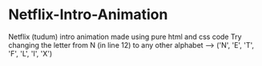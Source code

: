 # Netflix-Intro-Animation

Netflix (tudum) intro animation made using pure html and css code
Try changing the letter from N (in line 12) to any other alphabet --> ('N', 'E', 'T', 'F', 'L', 'I', 'X')